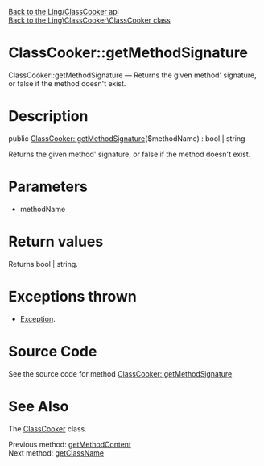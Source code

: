 [Back to the Ling/ClassCooker api](https://github.com/lingtalfi/ClassCooker/blob/master/doc/api/Ling/ClassCooker.md)<br>
[Back to the Ling\ClassCooker\ClassCooker class](https://github.com/lingtalfi/ClassCooker/blob/master/doc/api/Ling/ClassCooker/ClassCooker.md)


ClassCooker::getMethodSignature
================



ClassCooker::getMethodSignature — Returns the given method' signature, or false if the method doesn't exist.




Description
================


public [ClassCooker::getMethodSignature](https://github.com/lingtalfi/ClassCooker/blob/master/doc/api/Ling/ClassCooker/ClassCooker/getMethodSignature.md)($methodName) : bool | string




Returns the given method' signature, or false if the method doesn't exist.




Parameters
================


- methodName

    


Return values
================

Returns bool | string.


Exceptions thrown
================

- [Exception](http://php.net/manual/en/class.exception.php).&nbsp;







Source Code
===========
See the source code for method [ClassCooker::getMethodSignature](https://github.com/lingtalfi/ClassCooker/blob/master/ClassCooker.php#L393-L404)


See Also
================

The [ClassCooker](https://github.com/lingtalfi/ClassCooker/blob/master/doc/api/Ling/ClassCooker/ClassCooker.md) class.

Previous method: [getMethodContent](https://github.com/lingtalfi/ClassCooker/blob/master/doc/api/Ling/ClassCooker/ClassCooker/getMethodContent.md)<br>Next method: [getClassName](https://github.com/lingtalfi/ClassCooker/blob/master/doc/api/Ling/ClassCooker/ClassCooker/getClassName.md)<br>

